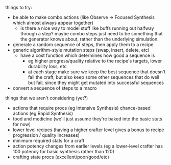 things to try:

- be able to make combo actions (like Observe -> Focused Synthesis which almost always appear together)
  - is there a nice way to model stuff like buffs running out halfway through a step? maybe combo steps just need to be something that the generator knows about, rather than the underlying simulation.
- generate a random sequence of steps, then apply them to a recipe
- generic algorithm-style mutation steps (swap, insert, delete, etc)
  - have a cost function which determines how good a sequence is
    - eg higher progress/quality relative to the recipe's targets, lower durability loss, etc
    - at each stage make sure we keep the best sequence that doesn't fail the craft, but also keep some other sequences that do well but fail, since they might get mutated into successful sequences
- convert a sequence of steps to a macro

things that we aren't considering (yet?)

- actions that require procs (eg Intensive Synthesis) chance-based actions (eg Rapid Synthesis)
- food and medicine (we'll just assume they're baked into the basic stats for now)
- lower level recipes (having a higher crafter level gives a bonus to recipe progression / quality increases)
- minimum required stats for a craft
- action potency changes from earlier levels (eg a lower-level crafter has 100 potency for basic synthesis rather than 120)
- crafting state procs (excellent/poor/good/etc)

